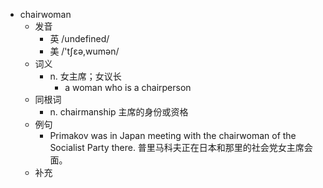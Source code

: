 - chairwoman
  - 发音
    - 英 /undefined/
    - 美 /'tʃεə,wumən/
  - 词义
    - n. 女主席；女议长
      - a woman who is a chairperson
  - 同根词
    - n. chairmanship 主席的身份或资格
  - 例句
    - Primakov was in Japan meeting with the chairwoman of the Socialist Party there. 普里马科夫正在日本和那里的社会党女主席会面。
  - 补充